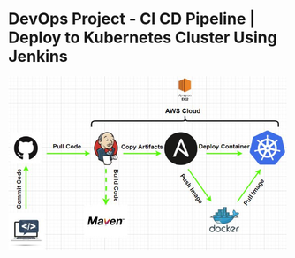# DevOps Project - CI CD Pipeline | Deploy to Kubernetes Cluster Using Jenkins
![](images/Draw%20Ready.JPG)

